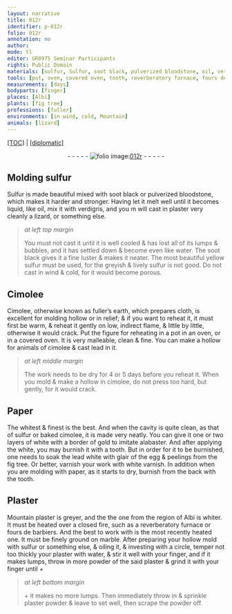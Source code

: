 ```yaml
---
layout: narrative
title: 012r
identifier: p-012r
folio: 012r
annotation: no
author:
mode: tl
editor: GR8975 Seminar Participants
rights: Public Domain
materials: [sulfur, Sulfur, soot black, pulverized bloodstone, oil, verdigris, plaster, water, Cimolee, fuller’s earth, cloth, cimolee, lead, Paper, baked cimolee, white, gold, alabaster, lead white, glair of the egg, peelings from the fig tree, white varnish, paper, Plaster, marble, oiling, powder of the said plaster, plaster powder]
tools: [pot, oven, covered oven, tooth, reverberatory furnace, fours de barbiers, marble, finger]
measurements: [days]
bodyparts: [finger]
places: [Albi]
plants: [fig tree]
professions: [fuller]
environments: [in wind, cold, Mountain]
animals: [lizard]
---
```


<p><a href="{{ site.baseurl }}/translation/">[TOC]</a> | <a href="{{ site.baseurl }}/texts/p-012r_tc/" target="_blank">[diplomatic]</a></p><div class="folio" align="center">- - - - - <a href="http://gallica.bnf.fr/ark:/12148/btv1b10500001g/f29.image" target="_blank"><img src="https://cu-mkp.github.io/2017-workshop-edition/assets/photo-icon.png" alt="folio image: " style="display:inline-block; margin-bottom:-3px;"/>012r</a> - - - - - </div>  
  

## Molding <span class="m">sulfur</span>

 
<span class="m">Sulfur</span> is made beautiful mixed with <span class="m">soot black</span> or <span class="m">pulverized bloodstone</span>, which makes it harder and stronger. Having let it melt well until it becomes liquid, like <span class="m">oil</span>, mix it with <span class="m">verdigris</span>, and you <span class="del">m</span> will cast in <span class="m">plaster</span> very cleanly a <span class="al">lizard</span>, or something else.
 
> *at left top margin*
> 
> 
>   You must not cast it until it is well cooled & has lost all of its lumps & bubbles, and it has settled down & become even like <span class="del"></span> <span class="m">water</span>. The <span class="m">soot black</span> gives it a fine luster & makes it neater. The most beautiful yellow <span class="m">sulfur</span> must be used, for the greyish & lively <span class="m">sulfur</span> is not good. Do not cast <span class="env">in wind</span> & <span class="env">cold</span>, for it would become porous.
 
 
  

## <span class="m">Cimolee</span>

 
<span class="m">Cimolee</span>, otherwise known as <span class="m"><span class="pro">fuller</span>’s earth</span>, which prepares <span class="m">cloth</span>, is excellent for molding hollow or in relief; & if you want to reheat it, it must first be warm, & reheat it gently on low, indirect flame, & little by little, otherwise it would crack. Put the figure for reheating in a <span class="tl">pot</span> in an <span class="tl">oven</span>, or in a <span class="tl">covered oven</span>. It is very malleable, clean & fine. <span class="add">You can make a hollow for animals of <span class="m">cimolee</span> & cast <span class="m">lead</span> in it.</span>
 
> *at left middle margin*
> 
> 
>   The work needs to be dry for 4 or 5 <span class="ms">days</span> before you reheat it. When you mold & make a hollow in <span class="m">cimolee</span>, do not press too hard, but gently, for it would crack.
 
 
  

## <span class="m">Paper</span>

 
The whitest & finest is the best. And when the cavity is quite clean, as that of <span class="m">sulfur</span> or <span class="m">baked cimolee</span>, it is made very neatly. You can give it one or two layers of <span class="m">white</span> with a border of <span class="m">gold</span> to imitate <span class="m">alabaster</span>. And after applying the <span class="m">white</span>, you may burnish it with a <span class="tl">tooth</span>. But in order for it to be burnished, one needs to soak the <span class="m">lead white</span> with <span class="m">glair of the egg</span> & <span class="m">peelings from the <span class="pa">fig tree</span></span>. Or better, varnish your work with <span class="m">white varnish</span>. In addition when you are molding with <span class="m">paper</span>, as it starts to dry, burnish from the back with the <span class="tl">tooth</span>.
 
 
  

## <span class="m">Plaster</span>

 
<span class="env">Mountain</span> <span class="m">plaster</span> is greyer, and <span class="del">the</span> the one from the region of <span class="pl">Albi</span> is whiter. It must be heated over a closed fire, such as a <span class="tl">reverberatory furnace</span> or <span class="tl">fours de barbiers</span>. And the best to work with is the most recently heated one. It must be finely ground on <span class="tl"><span class="m">marble</span></span>. After preparing your hollow mold with <span class="m">sulfur</span> or something else, & <span class="m">oiling</span> it, & investing with a circle, temper not too thickly your <span class="m">plaster</span> with <span class="m">water</span>, & stir it well with your <span class="tl"><span class="bp">finger</span></span>, and if it makes lumps, throw in more <span class="m">powder of the said plaster</span> & <span class="del"></span> grind it with your <span class="tl"><span class="bp">finger</span></span> until \+
 
> *at left bottom margin*
> 
> 
>   \+ it makes no more lumps. Then immediately throw in & sprinkle <span class="m">plaster powder</span> & leave to set well, then scrape the powder off.
 
